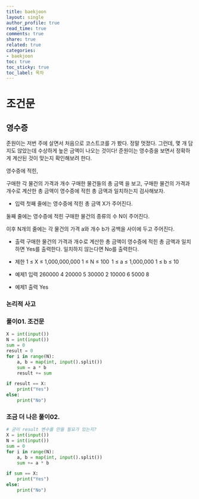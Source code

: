 ```yaml
---
title: baekjoon
layout: single
author_profile: true
read_time: true
comments: true
share: true
related: true
categories:
- baekjoon
toc: true
toc_sticky: true
toc_label: 목차
---
```


# 조건문

## 영수증

준원이는 저번 주에 살면서 처음으로 코스트코를 가 봤다. 정말 멋졌다. 그런데, 몇 개 담지도 않았는데 수상하게 높은 금액이 나오는 것이다! 준원이는 영수증을 보면서 정확하게 계산된 것이 맞는지 확인해보려 한다.

영수증에 적힌,

구매한 각 물건의 가격과 개수
구매한 물건들의 총 금액
을 보고, 구매한 물건의 가격과 개수로 계산한 총 금액이 영수증에 적힌 총 금액과 일치하는지 검사해보자.

- 입력
첫째 줄에는 영수증에 적힌 총 금액 X가 주어진다.

둘째 줄에는 영수증에 적힌 구매한 물건의 종류의 수 N이 주어진다.

이후 
N개의 줄에는 각 물건의 가격 a와 개수 b가 공백을 사이에 두고 주어진다.

- 출력
구매한 물건의 가격과 개수로 계산한 총 금액이 영수증에 적힌 총 금액과 일치하면 Yes를 출력한다. 일치하지 않는다면 No를 출력한다.

- 제한
1 ≤ X ≤ 1,000,000,000
1 ≤ N ≤ 100  
1 ≤ a ≤ 1,000,000
1 ≤ b ≤ 10

- 예제1 입력
260000
4
20000 5
30000 2
10000 6
5000 8

- 예제1 출력
Yes

### 논리적 사고


### 풀이01. 조건문

```python
X = int(input())
N = int(input())
sum = 0
result = 0 
for i in range(N):
    a, b = map(int, input().split())
    sum = a * b
    result += sum

if result == X:
    print("Yes")
else:
    print("No")
```

### 조금 더 나은 풀이02.

```python
# 굳이 result 변수를 만들 필요가 있는지? 
X = int(input())
N = int(input())
sum = 0
for i in range(N):
    a, b = map(int, input().split())
    sum += a * b

if sum == X:
    print("Yes")
else:
    print("No")
```